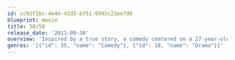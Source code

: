 ```yaml
---
id: cc02f1bc-4e4e-42d3-b751-0492c21ee7d6
blueprint: movie
title: 50/50
release_date: '2011-09-30'
overview: 'Inspired by a true story, a comedy centered on a 27-year-old guy who learns of his cancer diagnosis, and his subsequent struggle to beat the disease.'
genres: '[{"id": 35, "name": "Comedy"}, {"id": 18, "name": "Drama"}]'
---
```

